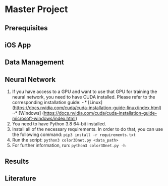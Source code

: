 # Master Project
## Prerequisites
## iOS App
## Data Management
## Neural Network
1. If you have access to a GPU and want to use that GPU for training the neural network, you need to have CUDA installed. Please refer to the corresponding installation guide:
⋅⋅* [Linux] (https://docs.nvidia.com/cuda/cuda-installation-guide-linux/index.html)
⋅⋅* [Windows] (https://docs.nvidia.com/cuda/cuda-installation-guide-microsoft-windows/index.html)
2. You need to have Python 3.8 64-bit installed.
3. Install all of the necessary requirements. In order to do that, you can use the following command:
```pip3 install -r requirements.txt```
4. Run the script:
```python3 color3Dnet.py <data_path>```
5. For further information, run:
```python3 color3Dnet.py -h```
## Results
## Literature
